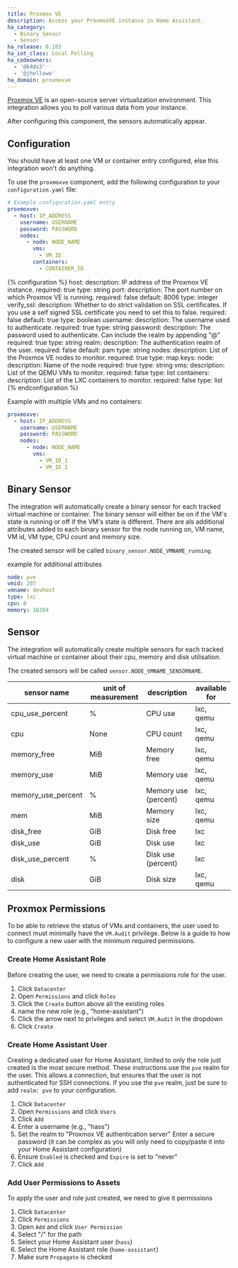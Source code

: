 ```yaml
---
title: Proxmox VE
description: Access your ProxmoxVE instance in Home Assistant.
ha_category:
  - Binary Sensor
  - Sensor
ha_release: 0.103
ha_iot_class: Local Polling
ha_codeowners:
  - '@k4ds3'
  - '@jhollowe'
ha_domain: proxmoxve
---
```


[Proxmox VE](https://www.proxmox.com/en/) is an open-source server virtualization environment. This integration allows you to poll various data from your instance.

After configuring this component, the sensors automatically appear.

## Configuration

<div class='note'>
You should have at least one VM or container entry configured, else this integration won't do anything.
</div>

To use the `proxmoxve` component, add the following configuration to your `configuration.yaml` file:

```yaml
# Example configuration.yaml entry
proxmoxve:
  - host: IP_ADDRESS
    username: USERNAME
    password: PASSWORD
    nodes:
      - node: NODE_NAME
        vms:
          - VM_ID
        containers:
          - CONTAINER_ID
```

{% configuration %}
host:
  description: IP address of the Proxmox VE instance.
  required: true
  type: string
port:
  description: The port number on which Proxmox VE is running.
  required: false
  default: 8006
  type: integer
verify_ssl:
  description: Whether to do strict validation on SSL certificates. If you use a self signed SSL certificate you need to set this to false.
  required: false
  default: true
  type: boolean
username:
  description: The username used to authenticate.
  required: true
  type: string
password:
  description: The password used to authenticate. Can include the realm by appending "@<realm>"
  required: true
  type: string
realm:
  description: The authentication realm of the user.
  required: false
  default: pam
  type: string
nodes:
  description: List of the Proxmox VE nodes to monitor.
  required: true
  type: map
  keys:
    node:
      description: Name of the node
      required: true
      type: string
    vms:
      description: List of the QEMU VMs to monitor.
      required: false
      type: list
    containers:
      description: List of the LXC containers to monitor.
      required: false
      type: list
{% endconfiguration %}

Example with multiple VMs and no containers:

```yaml
proxmoxve:
  - host: IP_ADDRESS
    username: USERNAME
    password: PASSWORD
    nodes:
      - node: NODE_NAME
        vms:
          - VM_ID_1
          - VM_ID_2
```

## Binary Sensor

The integration will automatically create a binary sensor for each tracked virtual machine or container. The binary sensor will either be on if the VM's state is running or off if the VM's state is different. There are als additional attributes added to each binary sensor for the node running on, VM name, VM id, VM type, CPU count and memory size.

The created sensor will be called `binary_sensor.NODE_VMNAME_running`.

example for additional attributes
```yaml
node: pve
vmid: 207
vmname: devhost
type: lxc
cpu: 8
memory: 16384
```

## Sensor

The integration will automatically create multiple sensors for each tracked virtual machine or container about their cpu, memory and disk utilisation.

The created sensors will be called `sensor.NODE_VMNAME_SENSORNAME`.

| sensor name | unit of measurement | description | available for |
| --- | --- | --- | --- |
| cpu_use_percent | % | CPU use | lxc, qemu |
| cpu | None | CPU count | lxc, qemu |
| memory_free | MiB | Memory free | lxc, qemu |
| memory_use | MiB | Memory use | lxc, qemu |
| memory_use_percent | % | Memory use (percent) | lxc, qemu |
| mem | MiB | Memory size | lxc, qemu |
| disk_free | GiB | Disk free | lxc |
| disk_use | GiB | Disk use | lxc |
| disk_use_percent | % | Disk use (percent) | lxc |
| disk | GiB | Disk size | lxc, qemu |


## Proxmox Permissions

To be able to retrieve the status of VMs and containers, the user used to connect must minimally have the `VM.Audit` privilege. Below is a guide to how to configure a new user with the minimum required permissions.

### Create Home Assistant Role

Before creating the user, we need to create a permissions role for the user.

1. Click `Datacenter`
2. Open `Permissions` and click `Roles`
3. Click the `Create` button above all the existing roles
4. name the new role (e.g.,  "home-assistant")
5. Click the arrow next to privileges and select `VM.Audit` in the dropdown
6. Click `Create`

### Create Home Assistant User

Creating a dedicated user for Home Assistant, limited to only the role just created is the most secure method. These instructions use the `pve` realm for the user. This allows a connection, but ensures that the user is not authenticated for SSH connections. If you use the `pve` realm, just be sure to add `realm: pve` to your configuration.

1. Click `Datacenter`
2. Open `Permissions` and click `Users`
3. Click `Add`
4. Enter a username (e.g., "hass")
5. Set the realm to "Proxmox VE authentication server"
 Enter a secure password (it can be complex as you will only need to copy/paste it into your Home Assistant configuration)
6. Ensure `Enabled` is checked and `Expire` is set to "never"
7. Click `Add`

### Add User Permissions to Assets

To apply the user and role just created, we need to give it permissions

1. Click `Datacenter`
2. Click `Permissions`
3. Open `Add` and click `User Permission`
4. Select "/" for the path
5. Select your Home Assistant user (`hass`)
6. Select the Home Assistant role (`home-assistant`)
7. Make sure `Propagate` is checked
